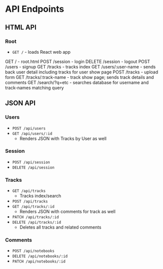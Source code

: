 # API Endpoints

## HTML API

### Root

- `GET /` - loads React web app


GET / - root.html
POST /session - login
DELETE /session - logout
POST /users - signup
GET /tracks - tracks index
GET /users/:user-name - sends back user detail including tracks for user show page
POST /tracks - upload form
GET /tracks/:track-name - track show page; sends track details and comments
GET /search/?q=etc - searches database for username and track-names matching query

## JSON API

### Users

- `POST /api/users`
- `GET /api/users/:id`
  - Renders JSON with Tracks by User as well

### Session

- `POST /api/session`
- `DELETE /api/session`

### Tracks

- `GET /api/tracks`
  - Tracks index/search
- `POST /api/tracks`
- `GET /api/tracks/:id`
  - Renders JSON with comments for track as well
- `PATCH /api/tracks/:id`
- `DELETE /api/tracks/:id`
  - Deletes all tracks and related comments

### Comments

- `POST /api/notebooks`
- `DELETE /api/notebooks/:id`
- `PATCH /api/notebooks/:id`
